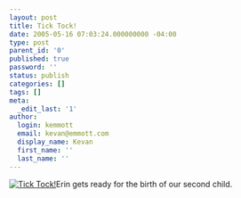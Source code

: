 ```yaml
---
layout: post
title: Tick Tock!
date: 2005-05-16 07:03:24.000000000 -04:00
type: post
parent_id: '0'
published: true
password: ''
status: publish
categories: []
tags: []
meta:
  _edit_last: '1'
author:
  login: kemmott
  email: kevan@emmott.com
  display_name: Kevan
  first_name: ''
  last_name: ''
---
```

<div class="flickrEmailPost"><a title="Tick Tock!" href="http://www.flickr.com/photos/kevan/14134700/"><img class="flickrEmailImage" src="{{ site.url }}/assets/images/blog/14134700_fdffa4e434_m.jpg" alt="Tick Tock!" /></a>Erin gets ready for the birth of our second child.</div>
